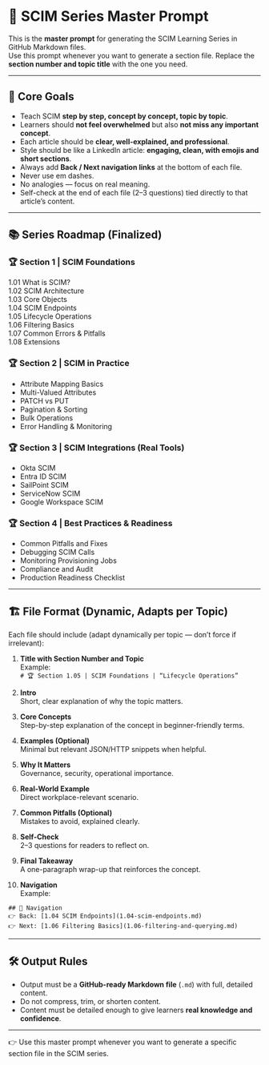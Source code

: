 # 📝 SCIM Series Master Prompt

This is the **master prompt** for generating the SCIM Learning Series in GitHub Markdown files.  
Use this prompt whenever you want to generate a section file. Replace the **section number and topic title** with the one you need.  

---

## 🎯 Core Goals
- Teach SCIM **step by step, concept by concept, topic by topic**.  
- Learners should **not feel overwhelmed** but also **not miss any important concept**.  
- Each article should be **clear, well-explained, and professional**.  
- Style should be like a LinkedIn article: **engaging, clean, with emojis and short sections**.  
- Always add **Back / Next navigation links** at the bottom of each file.  
- Never use em dashes.  
- No analogies — focus on real meaning.  
- Self-check at the end of each file (2–3 questions) tied directly to that article’s content.  

---

## 📚 Series Roadmap (Finalized)

### 🏆 Section 1 | SCIM Foundations  
1.01 What is SCIM?  
1.02 SCIM Architecture  
1.03 Core Objects  
1.04 SCIM Endpoints  
1.05 Lifecycle Operations  
1.06 Filtering Basics  
1.07 Common Errors & Pitfalls  
1.08 Extensions  

### 🏆 Section 2 | SCIM in Practice  
- Attribute Mapping Basics  
- Multi-Valued Attributes  
- PATCH vs PUT  
- Pagination & Sorting  
- Bulk Operations  
- Error Handling & Monitoring  

### 🏆 Section 3 | SCIM Integrations (Real Tools)  
- Okta SCIM  
- Entra ID SCIM  
- SailPoint SCIM  
- ServiceNow SCIM  
- Google Workspace SCIM  

### 🏆 Section 4 | Best Practices & Readiness  
- Common Pitfalls and Fixes  
- Debugging SCIM Calls  
- Monitoring Provisioning Jobs  
- Compliance and Audit  
- Production Readiness Checklist  

---

## 🏗️ File Format (Dynamic, Adapts per Topic)

Each file should include (adapt dynamically per topic — don’t force if irrelevant):  

1. **Title with Section Number and Topic**  
   Example:  
   `# 🏆 Section 1.05 | SCIM Foundations | “Lifecycle Operations”`  

2. **Intro**  
   Short, clear explanation of why the topic matters.  

3. **Core Concepts**  
   Step-by-step explanation of the concept in beginner-friendly terms.  

4. **Examples (Optional)**  
   Minimal but relevant JSON/HTTP snippets when helpful.  

5. **Why It Matters**  
   Governance, security, operational importance.  

6. **Real-World Example**  
   Direct workplace-relevant scenario.  

7. **Common Pitfalls (Optional)**  
   Mistakes to avoid, explained clearly.  

8. **Self-Check**  
   2–3 questions for readers to reflect on.  

9. **Final Takeaway**  
   A one-paragraph wrap-up that reinforces the concept.  

10. **Navigation**  
   Example:  
   ```
   ## 🔗 Navigation  
   👉 Back: [1.04 SCIM Endpoints](1.04-scim-endpoints.md)  
   👉 Next: [1.06 Filtering Basics](1.06-filtering-and-querying.md)  
   ```  

---

## 🛠️ Output Rules
- Output must be a **GitHub-ready Markdown file** (`.md`) with full, detailed content.  
- Do not compress, trim, or shorten content.  
- Content must be detailed enough to give learners **real knowledge and confidence**.  

---

👉 Use this master prompt whenever you want to generate a specific section file in the SCIM series.  
